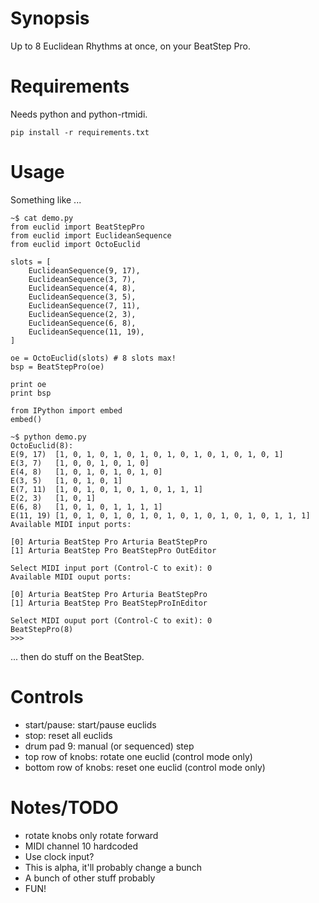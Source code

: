 # Synopsis

Up to 8 Euclidean Rhythms at once, on your BeatStep Pro.

# Requirements

Needs python and python-rtmidi.

```
pip install -r requirements.txt
```

# Usage

Something like ...

```
~$ cat demo.py
from euclid import BeatStepPro
from euclid import EuclideanSequence
from euclid import OctoEuclid

slots = [
    EuclideanSequence(9, 17),
    EuclideanSequence(3, 7),
    EuclideanSequence(4, 8),
    EuclideanSequence(3, 5),
    EuclideanSequence(7, 11),
    EuclideanSequence(2, 3),
    EuclideanSequence(6, 8),
    EuclideanSequence(11, 19),
]

oe = OctoEuclid(slots) # 8 slots max!
bsp = BeatStepPro(oe)

print oe
print bsp

from IPython import embed
embed()
```
```
~$ python demo.py
OctoEuclid(8):
E(9, 17)  [1, 0, 1, 0, 1, 0, 1, 0, 1, 0, 1, 0, 1, 0, 1, 0, 1]
E(3, 7)   [1, 0, 0, 1, 0, 1, 0]
E(4, 8)   [1, 0, 1, 0, 1, 0, 1, 0]
E(3, 5)   [1, 0, 1, 0, 1]
E(7, 11)  [1, 0, 1, 0, 1, 0, 1, 0, 1, 1, 1]
E(2, 3)   [1, 0, 1]
E(6, 8)   [1, 0, 1, 0, 1, 1, 1, 1]
E(11, 19) [1, 0, 1, 0, 1, 0, 1, 0, 1, 0, 1, 0, 1, 0, 1, 0, 1, 1, 1]
Available MIDI input ports:

[0] Arturia BeatStep Pro Arturia BeatStepPro
[1] Arturia BeatStep Pro BeatStepPro OutEditor

Select MIDI input port (Control-C to exit): 0
Available MIDI ouput ports:

[0] Arturia BeatStep Pro Arturia BeatStepPro
[1] Arturia BeatStep Pro BeatStepProInEditor

Select MIDI ouput port (Control-C to exit): 0
BeatStepPro(8)
>>>
```

... then do stuff on the BeatStep.

# Controls

* start/pause:         start/pause euclids
* stop:                reset all euclids
* drum pad 9:          manual (or sequenced) step
* top row of knobs:    rotate one euclid (control mode only)
* bottom row of knobs: reset one euclid (control mode only)

# Notes/TODO

* rotate knobs only rotate forward
* MIDI channel 10 hardcoded
* Use clock input?
* This is alpha, it'll probably change a bunch
* A bunch of other stuff probably
* FUN!
